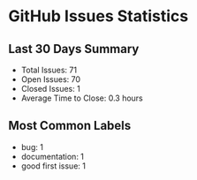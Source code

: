 # GitHub Issues Statistics

## Last 30 Days Summary
- Total Issues: 71
- Open Issues: 70
- Closed Issues: 1
- Average Time to Close: 0.3 hours

## Most Common Labels
- bug: 1
- documentation: 1
- good first issue: 1
